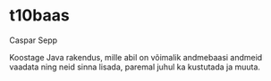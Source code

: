 # t10baas

Caspar Sepp

Koostage Java rakendus, mille abil on võimalik andmebaasi andmeid vaadata ning neid sinna lisada,
paremal juhul ka kustutada ja muuta.


